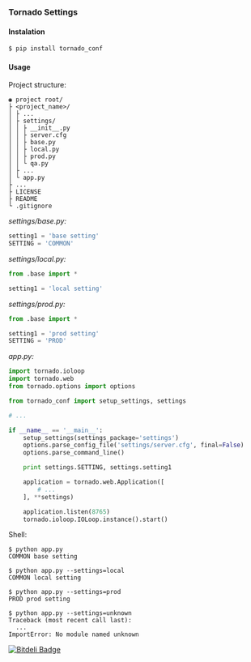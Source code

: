 ### Tornado Settings

#### Instalation

```bash
$ pip install tornado_conf
```

#### Usage

Project structure:

    ◉ project root/
    ├ <project_name>/
    │ ├ ...
    │ ├ settings/
    │ │ ├ __init__.py
    │ │ ├ server.cfg
    │ │ ├ base.py
    │ │ ├ local.py
    │ │ ├ prod.py
    │ │ └ qa.py
    │ ├ ...
    │ └ app.py
    ├ ...
    ├ LICENSE
    ├ README
    └ .gitignore
    
    
_settings/base.py:_
```python
setting1 = 'base setting'
SETTING = 'COMMON'
```

_settings/local.py:_
```python    
from .base import *

setting1 = 'local setting'
```

_settings/prod.py:_
```python    
from .base import *

setting1 = 'prod setting'
SETTING = 'PROD'
```

_app.py:_
```python
import tornado.ioloop
import tornado.web
from tornado.options import options

from tornado_conf import setup_settings, settings

# ...

if __name__ == '__main__':
    setup_settings(settings_package='settings')
    options.parse_config_file('settings/server.cfg', final=False)
    options.parse_command_line()

    print settings.SETTING, settings.setting1

    application = tornado.web.Application([
        # ...
    ], **settings)

    application.listen(8765)
    tornado.ioloop.IOLoop.instance().start()
```

Shell:
    
    $ python app.py
    COMMON base setting

    $ python app.py --settings=local
    COMMON local setting
    
    $ python app.py --settings=prod
    PROD prod setting
    
    $ python app.py --settings=unknown
    Traceback (most recent call last):
      ...
    ImportError: No module named unknown


[![Bitdeli Badge](https://d2weczhvl823v0.cloudfront.net/miphreal/tornado_conf/trend.png)](https://bitdeli.com/free "Bitdeli Badge")

